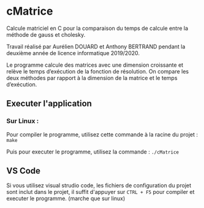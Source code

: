 # cMatrice

Calcule matriciel en C pour la comparaison du temps de calcule entre la méthode de gauss et cholesky.

Travail réalisé par Aurélien DOUARD et Anthony BERTRAND pendant la deuxième année de licence informatique 2019/2020.

Le programme calcule des matrices avec une dimension croissante et relève le temps d’exécution de la fonction de résolution. On compare les deux méthodes par rapport à la dimension de la matrice et le temps d’exécution.

## Executer l'application
### Sur Linux :
Pour compiler le programme, utilisez cette commande à la racine du projet :
`make`

Puis pour executer le programme, utilisez la commande : 
`./cMatrice`

## VS Code
Si vous utilisez visual strudio code, les fichiers de configuration du projet sont inclut dans le projet, il suffit d'appuyer sur `CTRL + F5` pour compiler et executer le programme. (marche que sur linux)

